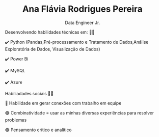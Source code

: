 

<h1 align="center">Ana Flávia Rodrigues Pereira </h1> 


<p align="center">Data Engineer Jr.

  
  </a> Desenvolvendo habilidades técnicas em: 👩📝️  </a>
 
 </a>✔️ Python (Pandas,Pré-processamento e Tratamento de Dados,Análise Exploratória de Dados, Visualização de Dados) </a>
 
 </a>✔️ Power Bi  </a>

 </a>✔️ MySQL </a>
 
  </a>✔️ Azure </a>
 
 
 </a>Habiliadades sociais 👩🧠 </a>
 
 </a>🔵 Habilidade em gerar conexões com trabalho em equipe </a>
 
 </a>🟣 Combinatividade = usar as minhas diversas experiências para resolver problemas </a>
 
 </a>🟢 Pensamento crítico e analítico </a>



